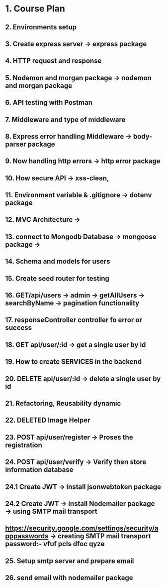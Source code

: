# 1. Course Plan

## 2. Environments setup

## 3. Create express server → express package

## 4. HTTP request and response

## 5. Nodemon and morgan package → nodemon and morgan package

## 6. API testing with Postman

## 7. Middleware and type of middleware

## 8. Express error handling Middleware → body-parser package

## 9. Now handling http errors → http error package

## 10. How secure API → xss-clean,

## 11. Environment variable & .gitignore → dotenv package

## 12. MVC Architecture →

## 13. connect to Mongodb Database → mongoose package →

## 14. Schema and models for users

## 15. Create seed router for testing

## 16. GET/api/users → admin → getAllUsers → searchByName → pagination functionality

## 17. responseController controller fo error or success

## 18. GET api/user/:id → get a single user by id

## 19. How to create SERVICES in the backend

## 20. DELETE api/user/:id → delete a single user by id

## 21. Refactoring, Reusability dynamic

## 22. DELETED Image Helper

## 23. POST api/user/register → Proses the registration

## 24. POST api/user/verify → Verify then store information database

## 24.1 Create JWT → install jsonwebtoken package

## 24.2 Create JWT → install Nodemailer package → using SMTP mail transport

## https://security.google.com/settings/security/apppasswords → creating SMTP mail transport password:- vfuf pcls dfoc qyze

## 25. Setup smtp server and prepare email

## 26. send email with nodemailer package
